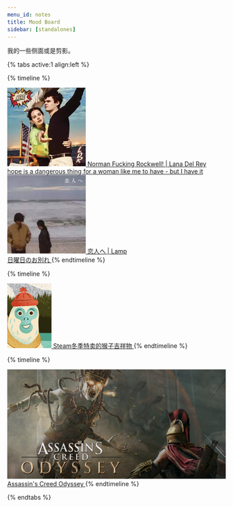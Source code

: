 ```yaml
---
menu_id: notes
title: Mood Board
sidebar: [standalones]
---
```


我的一些侧面或是剪影。

{% tabs active:1 align:left %}

<!-- tab Music -->

{% timeline %}
<!-- node 13.12.21 -->
<a class="moodboard-link" href="http://music.163.com/song?id=1387549446">
<img class="moodboard-img" src="moodboard/Norman.png">
Norman Fucking Rockwell! | Lana Del Rey
<br>
hope is a dangerous thing for a woman like me to have - but I have it
</a>
<!-- node 10.11.21 -->
<a class="moodboard-link" href="http://music.163.com/song?id=25723365">
<img class="moodboard-img" src="moodboard/ForLovers.png">
恋人へ | Lamp
<br>
日曜日のお別れ
</a>
{% endtimeline %}

<!-- tab Sticker -->

{% timeline %}
<!-- node 23.12.21 -->
<a class="moodboard-link" href="moodboard/Sticker-IceMonkey.png" target="_blank">
<img class="moodboard-img portrait" src="moodboard/Sticker-IceMonkey.png">
Steam冬季特卖的猴子吉祥物
</a>
{% endtimeline %}

<!-- tab Game -->
{% timeline %}
<!-- node 19.12.21 -->
<a class="moodboard-link" href="https://store.steampowered.com/app/812140" target="_blank">
<img class="moodboard-img landscape" src="moodboard/Game-ACOd.png">
Assassin's Creed Odyssey
</a>
{% endtimeline %}

{% endtabs %}
